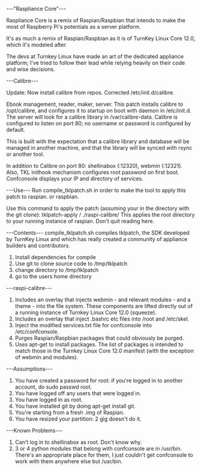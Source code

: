 ---"Raspliance Core"---

Raspliance Core is a remix of Raspian/Raspbian that intends to make the most of Raspberry Pi's potentials as a server platform.

It's as much a remix of Raspian/Raspbian as it is of TurnKey Linux Core 12.0, which it's modeled after.

The devs at Turnkey Linux have made an art of the dedicated appliance platform; I've tried to follow their lead while relying heavily on their code and wise decisions.

---Calibre---

Update: Now install calibre from repos. Corrected /etc/init.d/calibre.

Ebook management, reader, maker, server. This patch installs calibre to /opt/calibre, and configures it to startup on boot with daemon in /etc/init.d. The server will look for a calibre library in /var/calibre-data. Calibre is configured to listen on port 80; no username or password is configured by default.

This is built with the expectation that a calibre library and database will be managed in another machine, and that the library will be synced with rsync or another tool.

In addition to Calibre on port 80: shellinabox (:12320), webmin (:12321). Also, TKL inithook mechanism configures root password on first boot. Confconsole displays your IP and directory of services.

---Use---
Run compile_tklpatch.sh in order to make the tool to apply this patch to raspian. or raspbian.

Use this command to apply the patch (assuming your in the directory with the git clone):
tklpatch-apply / ./raspi-calibre/
This applies the root directory to your running instance of raspian. Don't quit reading here.

---Contents---
compile_tklpatch.sh compiles tklpatch, the SDK developed by TurnKey Linux and which has really created a community of appliance builders and contributors.
1. Install dependencies for compile
2. Use git to clone source code to /tmp/tklpatch
3. change directory to /tmp/tklpatch
4. go to the users home directory

---raspi-calibre---
1. Includes an overlay that injects webmin - and relevant modules - and a theme - into the file system. These components are lifted directly out of a running instance of Turnkey Linux Core 12.0 (squeeze).
2. Includes an overlay that inject .bashrc etc files into /root and /etc/skel.
3. Inject the modified services.txt file for confconsole into /etc/confconsole.
2. Purges Raspian/Raspbian packages that could obviously be purged.
3. Uses apt-get to install packages. The list of packages is intended to match those in the Turnkey Linux Core 12.0 manifest (with the exception of webmin and modules).

---Assumptions---
1. You have created a password for root: if you're logged in to another account, do sudo passwd root.
2. You have logged off any users that were logged in.
3. You have logged in as root.
4. You have installed git by doing apt-get install git.
5. You're starting from a fresh .img of Raspian.
6. You have resized your partition: 2 gig doesn't do it.

---Known Problems---
1. Can't log in to shellinabox as root. Don't know why.
2. 3 or 4 python modules that belong with confconsole are in /usr/bin. There's an appropriate place for them, I just couldn't get confconsole to work with them anywhere else but /usr/bin.

